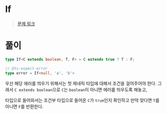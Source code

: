 # If

> [문제 링크](https://github.com/type-challenges/type-challenges/blob/main/questions/00268-easy-if/README.ko.md)

# 풀이

```ts
type If<C extends boolean, T, F> = C extends true ? T : F;
```

```ts
// @ts-expect-error
type error = If<null, 'a', 'b'>
```

우선 해당 에러를 띄우기 위해서는 첫 제네릭 타입에 대해서 조건을 걸어주어야 한다.
그래서 `C extends boolean`으로 `C`는 `boolean`이 아니면 에러를 띄우도록 해놓고,

타입으로 들어와서는 조건부 타입으로 들어온 `C`가 `true`인지 확인하고 만약 맞다면 `T`를 아니면 `F`를 반환한다.

